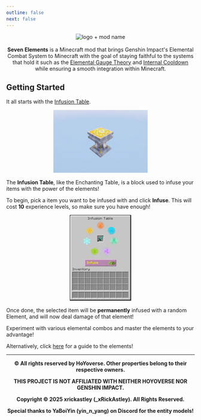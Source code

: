 ```yaml
---
outline: false
next: false
---
```


<p align="center">
	<img width="50%" height="50%" src="/header.png" alt="logo + mod name"/> <br> <br>
	<b>Seven Elements</b> is a Minecraft mod that brings Genshin Impact's Elemental Combat System to Minecraft with the goal of staying faithful to the systems that hold it such as the <a href="https://genshin-impact.fandom.com/wiki/Elemental_Gauge_Theory">Elemental Gauge Theory</a> and <a href="https://genshin-impact.fandom.com/wiki/Internal_Cooldown">Internal Cooldown</a> while ensuring a smooth integration within Minecraft.
</p>

## Getting Started

It all starts with the [Infusion Table](./workstations/infusion_table.md).

<p align="center">
	<img width="50%" height="50%" src="./media/display/infusion_table.png" alt="The infusion table"/>
</p>

The **Infusion Table**, like the Enchanting Table, is a block used to infuse your items with the power of the elements!

To begin, pick a item you want to be infused with and click **Infuse**. This will cost **10** experience levels, so make sure you have enough!

<p align="center">
	<img width="32.5%" height="32.5%" src="./media/display/infusion_table_gui.png" alt="The GUI of the Infusion Table"/>
</p>

Once done, the selected item will be **permanently** infused with a random Element, and will now deal damage of that element!

Experiment with various elemental combos and master the elements to your advantage!

Alternatively, click [here](./elements/the_seven_elements.md) for a guide to the elements!

<hr>

<p align="center">
	<b>© All rights reserved by HoYoverse. Other properties belong to their respective owners.</b>
</p>
<p align="center">
	<b>THIS PROJECT IS NOT AFFILIATED WITH NEITHER HOYOVERSE NOR GENSHIN IMPACT.</b>
</p>
<p align="center">
	<b>Copyright © 2025 xrickastley (_xRickAstley). All Rights Reserved.</b>
</p>
<p align="center">
  <b>Special thanks to YaBoiYin (yin_n_yang) on Discord for the entity models!</b>
</p>